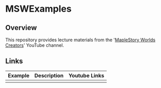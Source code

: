 # MSWExamples

## Overview
This repository provides lecture materials from the '[MapleStory Worlds Creators](https://www.youtube.com/@MSWCreator)' YouTube channel.

## Links
| Example | Description | Youtube Links |
|---------|-------------|------|
|  |  |  |
